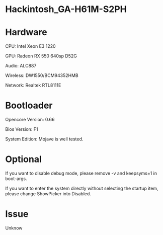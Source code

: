 # Hackintosh_GA-H61M-S2PH

# Hardware

CPU: Intel Xeon E3 1220

GPU: Radeon RX 550 640sp D52G

Audio: ALC887

Wireless: DW1550/BCM94352HMB

Network: Realtek RTL8111E

# Bootloader

Opencore Version: 0.66

Bios Version: F1

System Edition: Mojave is well tested.

# Optional

If you want to disable debug mode, please remove -v and keepsyms=1 in boot-args.

If you want to enter the system directly without selecting the startup item, please change ShowPicker into Disabled.

# Issue

Unknow
